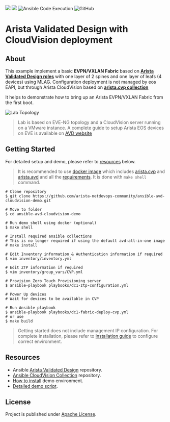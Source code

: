 ![](https://img.shields.io/badge/Arista-CVP%20Automation-blue) ![](https://img.shields.io/badge/Arista-EOS%20Automation-blue) ![Ansible Code Execution](https://github.com/arista-netdevops-community/ansible-avd-cloudvision-demo/workflows/Ansible%20Code%20Execution/badge.svg) ![GitHub](https://img.shields.io/github/license/arista-netdevops-community/ansible-avd-cloudvision-demo)
# Arista Validated Design with CloudVision deployment

## About

This example implement a basic __EVPN/VXLAN Fabric__ based on __[Arista Validated Design roles](https://github.com/aristanetworks/ansible-avd)__ with one layer of 2 spines and one layer of leafs (4 devices) using MLAG. Configuration deployment is not managed by eos EAPI, but through Arista CloudVision based on __[arista.cvp collection](https://github.com/aristanetworks/ansible-cvp/)__

It helps to demonstrate how to bring up an Arista EVPN/VXLAN Fabric from the first boot.

![Lab Topology](data/cloudvision-device-topology.png)

> Lab is based on EVE-NG topology and a CloudVision server running on a VMware instance. A complete guide to setup Arista EOS devices on EVE is available on [AVD website](https://avd.sh/en/latest/docs/how-to/lab-with-nat/)

## Getting Started

For detailed setup and demo, please refer to [resources](#resources) below.

> It is recommended to use [docker image](https://github.com/arista-netdevops-community/avd-all-in-one-container/pkgs/container/avd-all-in-one-container%2Favd-all-in-one) which includes [arista.cvp](https://github.com/aristanetworks/ansible-cvp) and [arista.avd](https://github.com/aristanetworks/ansible-avd) and all the [requirements](https://avd.sh/en/latest/docs/installation/requirements/). It is done with `make shell` command.

```shell
# Clone repository
$ git clone https://github.com/arista-netdevops-community/ansible-avd-cloudvision-demo.git

# Move to folder
$ cd ansible-avd-cloudvision-demo

# Run demo shell using docker (optional)
$ make shell

# Install required ansible collections
# This is no longer required if using the default avd-all-in-one image
# make install

# Edit Inventory information & Authentication information if required
$ vim inventory/inventory.yml

# Edit ZTP information if required
$ vim inventory/group_vars/CVP.yml

# Provision Zero Touch Provisioning server
$ ansible-playbook playbooks/dc1-ztp-configuration.yml

# Power Up devices
# Wait for devices to be available in CVP

# Run Ansible playbook
$ ansible-playbook playbooks/dc1-fabric-deploy-cvp.yml
# or use 
$ make build
```

> Getting started does not include management IP configuration. For complete installation, please refer to [installation guide](INSTALLATION.md) to configure correct environment.

## Resources

- Ansible [Arista Validated Design](https://github.com/aristanetworks/ansible-avd) repository.
- [Ansible CloudVision Collection](https://github.com/aristanetworks/ansible-cvp) repository.
- [How to install](INSTALLATION.md) demo environment.
- [Detailed demo script](DEMO.md).

## License

Project is published under [Apache License](LICENSE).
